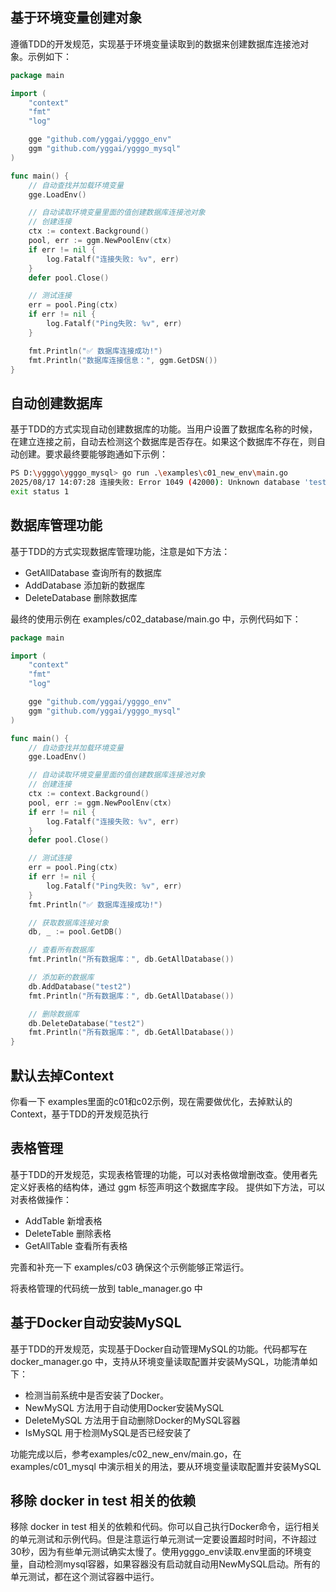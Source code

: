 ## 基于环境变量创建对象
遵循TDD的开发规范，实现基于环境变量读取到的数据来创建数据库连接池对象。示例如下：
```go
package main

import (
	"context"
	"fmt"
	"log"

	gge "github.com/yggai/ygggo_env"
	ggm "github.com/yggai/ygggo_mysql"
)

func main() {
	// 自动查找并加载环境变量
	gge.LoadEnv()

	// 自动读取环境变量里面的值创建数据库连接池对象
	// 创建连接
	ctx := context.Background()
	pool, err := ggm.NewPoolEnv(ctx)
	if err != nil {
		log.Fatalf("连接失败: %v", err)
	}
	defer pool.Close()

	// 测试连接
	err = pool.Ping(ctx)
	if err != nil {
		log.Fatalf("Ping失败: %v", err)
	}

	fmt.Println("✅ 数据库连接成功!")
	fmt.Println("数据库连接信息：", ggm.GetDSN())
}
```

## 自动创建数据库
基于TDD的方式实现自动创建数据库的功能。当用户设置了数据库名称的时候，在建立连接之前，自动去检测这个数据库是否存在。如果这个数据库不存在，则自动创建。要求最终要能够跑通如下示例：
```bash
PS D:\ygggo\ygggo_mysql> go run .\examples\c01_new_env\main.go
2025/08/17 14:07:28 连接失败: Error 1049 (42000): Unknown database 'test'
exit status 1
```

## 数据库管理功能
基于TDD的方式实现数据库管理功能，注意是如下方法：
- GetAllDatabase 查询所有的数据库
- AddDatabase 添加新的数据库
- DeleteDatabase 删除数据库

最终的使用示例在 examples/c02_database/main.go 中，示例代码如下：
```go
package main

import (
	"context"
	"fmt"
	"log"

	gge "github.com/yggai/ygggo_env"
	ggm "github.com/yggai/ygggo_mysql"
)

func main() {
	// 自动查找并加载环境变量
	gge.LoadEnv()

	// 自动读取环境变量里面的值创建数据库连接池对象
	// 创建连接
	ctx := context.Background()
	pool, err := ggm.NewPoolEnv(ctx)
	if err != nil {
		log.Fatalf("连接失败: %v", err)
	}
	defer pool.Close()

	// 测试连接
	err = pool.Ping(ctx)
	if err != nil {
		log.Fatalf("Ping失败: %v", err)
	}
	fmt.Println("✅ 数据库连接成功!")

	// 获取数据库连接对象
	db, _ := pool.GetDB()

	// 查看所有数据库
	fmt.Println("所有数据库：", db.GetAllDatabase())

	// 添加新的数据库
	db.AddDatabase("test2")
	fmt.Println("所有数据库：", db.GetAllDatabase())

	// 删除数据库
	db.DeleteDatabase("test2")
	fmt.Println("所有数据库：", db.GetAllDatabase())
}
```

## 默认去掉Context
你看一下 examples里面的c01和c02示例，现在需要做优化，去掉默认的Context，基于TDD的开发规范执行

## 表格管理
基于TDD的开发规范，实现表格管理的功能，可以对表格做增删改查。使用者先定义好表格的结构体，通过 ggm 标签声明这个数据库字段。
提供如下方法，可以对表格做操作：
- AddTable 新增表格
- DeleteTable 删除表格
- GetAllTable 查看所有表格

完善和补充一下 examples/c03 确保这个示例能够正常运行。

将表格管理的代码统一放到 table_manager.go 中

## 基于Docker自动安装MySQL
基于TDD的开发规范，实现基于Docker自动管理MySQL的功能。代码都写在docker_manager.go 中，支持从环境变量读取配置并安装MySQL，功能清单如下：
- 检测当前系统中是否安装了Docker。
- NewMySQL 方法用于自动使用Docker安装MySQL
- DeleteMySQL 方法用于自动删除Docker的MySQL容器
- IsMySQL 用于检测MySQL是否已经安装了

功能完成以后，参考examples/c02_new_env/main.go，在 examples/c01_mysql 中演示相关的用法，要从环境变量读取配置并安装MySQL

## 移除 docker in test 相关的依赖
移除 docker in test 相关的依赖和代码。你可以自己执行Docker命令，运行相关的单元测试和示例代码。但是注意运行单元测试一定要设置超时时间，不许超过30秒，因为有些单元测试确实太慢了。使用ygggo_env读取.env里面的环境变量，自动检测mysql容器，如果容器没有启动就自动用NewMySQL启动。所有的单元测试，都在这个测试容器中运行。